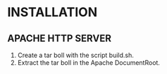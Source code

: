 # INSTALLATION

## APACHE HTTP SERVER

1. Create a tar boll with the script build.sh.
2. Extract the tar boll in the Apache DocumentRoot. 